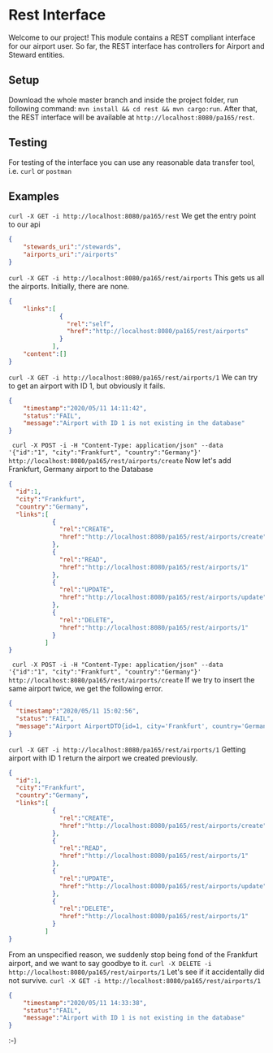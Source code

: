 # Rest Interface

Welcome to our project! This module contains a REST compliant interface for our
airport user. So far, the REST interface has controllers for Airport and Steward
entities. 

## Setup
Download the whole master branch and inside the project folder, 
run following command: ```mvn install && cd rest && mvn cargo:run```.
After that, the REST interface will be available at ```http://localhost:8080/pa165/rest```.

## Testing 

For testing of the interface you can use any reasonable data transfer tool, i.e. ```curl```
or ```postman```

## Examples

```curl -X GET -i http://localhost:8080/pa165/rest``` We get the entry point to our api

```json
{   
    "stewards_uri":"/stewards",
    "airports_uri":"/airports"
}
```

```curl -X GET -i http://localhost:8080/pa165/rest/airports``` This gets us all the airports. Initially, 
there are none.

```json
{   
    "links":[
              {
                "rel":"self",
                "href":"http://localhost:8080/pa165/rest/airports"
              }
            ],
    "content":[]
}
```

```curl -X GET -i http://localhost:8080/pa165/rest/airports/1``` We can try to get an airport with ID 1, but
obviously it fails.

```json
{   
    "timestamp":"2020/05/11 14:11:42",
    "status":"FAIL",
    "message":"Airport with ID 1 is not existing in the database"
}
```

``` curl -X POST -i -H "Content-Type: application/json" --data '{"id":"1", "city":"Frankfurt", "country":"Germany"}' http://localhost:8080/pa165/rest/airports/create```
Now let's add Frankfurt, Germany airport to the Database
```json
{
  "id":1,
  "city":"Frankfurt",
  "country":"Germany",
  "links":[
            {
              "rel":"CREATE",
              "href":"http://localhost:8080/pa165/rest/airports/create"
            },
            { 
              "rel":"READ",
              "href":"http://localhost:8080/pa165/rest/airports/1"
            },
            {
              "rel":"UPDATE",
              "href":"http://localhost:8080/pa165/rest/airports/update"
            },
            {
              "rel":"DELETE",
              "href":"http://localhost:8080/pa165/rest/airports/1"
            }
          ]
}
```

``` curl -X POST -i -H "Content-Type: application/json" --data '{"id":"1", "city":"Frankfurt", "country":"Germany"}' http://localhost:8080/pa165/rest/airports/create```
If we try to insert the same airport twice, we get the following error.

```json
{
  "timestamp":"2020/05/11 15:02:56",
  "status":"FAIL",
  "message":"Airport AirportDTO{id=1, city='Frankfurt', country='Germany'} already exists in the database"
}
```

```curl -X GET -i http://localhost:8080/pa165/rest/airports/1``` Getting airport with ID 1 return the airport
we created previously.
```json
{
  "id":1,
  "city":"Frankfurt",
  "country":"Germany",
  "links":[
            {
              "rel":"CREATE",
              "href":"http://localhost:8080/pa165/rest/airports/create"
            },
            { 
              "rel":"READ",
              "href":"http://localhost:8080/pa165/rest/airports/1"
            },
            {
              "rel":"UPDATE",
              "href":"http://localhost:8080/pa165/rest/airports/update"
            },
            {
              "rel":"DELETE",
              "href":"http://localhost:8080/pa165/rest/airports/1"
            }
          ]
}
```

From an unspecified reason, we suddenly stop being fond of the Frankfurt airport, and we want
to say goodbye to it. 
``` curl -X DELETE -i http://localhost:8080/pa165/rest/airports/1 ```
Let's see if it accidentally did not survive.
``` curl -X GET -i http://localhost:8080/pa165/rest/airports/1 ```
```json
{
    "timestamp":"2020/05/11 14:33:38",
    "status":"FAIL",
    "message":"Airport with ID 1 is not existing in the database"
}
```
:-)